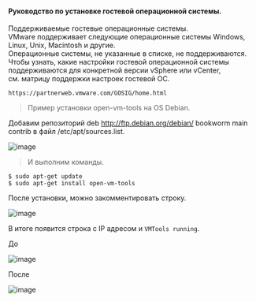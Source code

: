#### Руководство по установке гостевой операционной системы.
Поддерживаемые гостевые операционные системы.<br>
VMware поддерживает следующие операционные системы Windows, Linux, Unix, Macintosh и другие.<br> 
Операционные системы, не указанные в списке, не поддерживаются.<br>
Чтобы узнать, какие настройки гостевой операционной системы<br>
поддерживаются для конкретной версии vSphere или vCenter, <br>
см. матрицу поддержки настроек гостевой ОС.<br>

``https://partnerweb.vmware.com/GOSIG/home.html``

> Пример установки open-vm-tools на OS Debian.

Добавим репозиторий deb http://ftp.debian.org/debian/ bookworm main contrib в файл /etc/apt/sources.list.

![image](https://github.com/tvgVita69/Linux_begin/assets/98489171/d7b1afa3-9ea0-45fa-829b-5898052bb143)

> И выполним команды.

```
$ sudo apt-get update
$ sudo apt-get install open-vm-tools
```
После установки, можно закомментировать строку.

![image](https://github.com/tvgVita69/Linux_begin/assets/98489171/ed69c3ec-a597-4ec0-8815-60e6db3ca825)

В итоге появится строка с IP адресом и ``VMTools running``.

До

![image](https://github.com/tvgVita69/Linux_begin/assets/98489171/ab39eb58-9367-4848-aaad-40558cbcd660)

После

![image](https://github.com/tvgVita69/Linux_begin/assets/98489171/51121954-f585-4d83-a07a-46bcf2f43f66)

